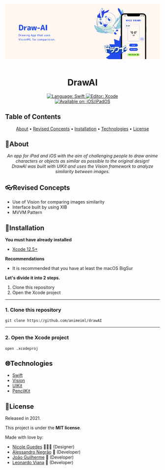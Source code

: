 <p align="center">
    <em>
	    <img src="https://github.com/animeiml/drawAI/blob/develop/.github/assets/readme-cover.png"  alt="Logo" width=860><br><br>
    </em>
</p>

<h1 align="center">
    DrawAI
</h1>

<div>
    <p align="center">
      <a href="#">
          <img src="https://img.shields.io/static/v1?label=Language&message=Swift&color=F05138&style=for-the-badge&logo=Swift" alt="Language: Swift">
      </a>
      <a href="#">
          <img src="https://img.shields.io/static/v1?label=Editor&message=Xcode&color=147EFB&style=for-the-badge&logo=Xcode" alt="Editor: Xcode">
      </a>
      <br/>
      <a href="#">
          <img src="https://img.shields.io/static/v1?label=Available%20on&message=iOS/iPadOS&color=000000&style=for-the-badge&logo=Apple" alt="Available on: iOS/iPadOS">
      </a>
    </p>
</div>

## Table of Contents

<p align="center">
 <a href="#about">About</a> •
 <a href="#revised-concepts">Revised Concepts</a> • 
 <a href="#installation">Installation</a> • 
 <a href="#technologies">Technologies</a> • 
 <a href="#license">License</a>
</p>

## 📌About

<div>
    <p align="center">
    <em>
      An app for iPad and iOS with the aim of challenging people to draw anime characters or objects as similar as possible to the original design!<br/>DrawAI was built with UIKit and uses the Vision framework to analyze similarity between images.    </em>
    </p>
</div>

## 👓Revised Concepts

- Use of Vision for comparing images similarity
- Interface built by using XIB
- MVVM Pattern

## 📕Installation

**You must have already installed**
- [Xcode 12.5+](https://developer.apple.com/xcode/)

**Recommendations**
-   It is recommended that you have at least the macOS BigSur

**Let's divide it into 2 steps.**
1. Clone this repository
2. Open the Xcode project
  ---
### 1. Clone this repository
```
git clone https://github.com/animeiml/drawAI
```
---
### 2. Open the Xcode project
```
open .xcodeproj
```

## 🌐Technologies

- [Swift](https://www.apple.com/br/swift/)
- [Vision](https://developer.apple.com/documentation/vision)
- [UIKit](https://developer.apple.com/documentation/uikit/)
- [PencilKit](https://developer.apple.com/documentation/pencilkit)

## 📝License

Released in 2021.

This project is under the <b>MIT license</b>.

Made with love by:
  - [Nicole Guedes](https://www.behance.net/niccoguedes) 🧑🏻‍🎨 (Designer)
  - [Alessandro Negrão](https://github.com/AlessandroNegrao) 🤖 (Developer) 
  - [João Guilherme](https://github.com/guicfreitas) 👾 (Developer)
  - [Leonardo Viana](https://github.com/leoskrr) 👻 (Developer) 
